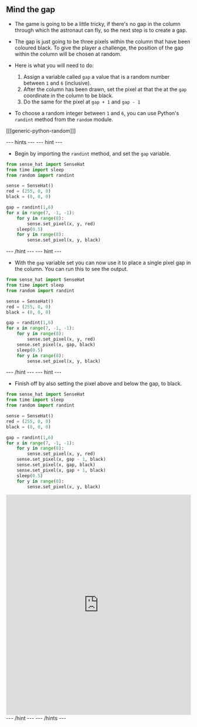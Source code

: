 ## Mind the gap

- The game is going to be a little tricky, if there's no gap in the column through which the astronaut can fly, so the next step is to create a gap.

- The gap is just going to be three pixels within the column that have been coloured black. To give the player a challenge, the position of the gap within the column will be chosen at random.

- Here is what you will need to do:
   1. Assign a variable called `gap` a value that is a random number between `1` and `6` (inclusive).
   2. After the column has been drawn, set the pixel at that the at the `gap` coordinate in the column to be black.
   3. Do the same for the pixel at `gap + 1` and `gap - 1`
   
- To choose a random integer between `1` and `6`, you can use Python's `randint` method from the `random` module.

[[[generic-python-random]]]

--- hints --- --- hint ---
- Begin by importing the `randint` method, and set the `gap` variable.
```python
from sense_hat import SenseHat
from time import sleep
from random import randint

sense = SenseHat()
red = (255, 0, 0)
black = (0, 0, 0)

gap = randint(1,6)
for x in range(7, -1, -1):
	for y in range(8):
		sense.set_pixel(x, y, red)
	sleep(0.5)
	for y in range(8):
		sense.set_pixel(x, y, black)
```
--- /hint --- --- hint ---
- With the `gap` variable set you can now use it to place a single pixel gap in the column. You can run this to see the output.
```python
from sense_hat import SenseHat
from time import sleep
from random import randint

sense = SenseHat()
red = (255, 0, 0)
black = (0, 0, 0)

gap = randint(1,6)
for x in range(7, -1, -1):
	for y in range(8):
		sense.set_pixel(x, y, red)
	sense.set_pixel(x, gap, black)
	sleep(0.5)
	for y in range(8):
		sense.set_pixel(x, y, black)
```
--- /hint --- --- hint ---
- Finish off by also setting the pixel above and below the gap, to black.
```python
from sense_hat import SenseHat
from time import sleep
from random import randint

sense = SenseHat()
red = (255, 0, 0)
black = (0, 0, 0)

gap = randint(1,6)
for x in range(7, -1, -1):
	for y in range(8):
		sense.set_pixel(x, y, red)
	sense.set_pixel(x, gap - 1, black)
	sense.set_pixel(x, gap, black)
	sense.set_pixel(x, gap + 1, black)
	sleep(0.5)
	for y in range(8):
		sense.set_pixel(x, y, black)
```
<iframe src="https://trinket.io/embed/python/02471e3390" width="100%" height="600" frameborder="0" marginwidth="0" marginheight="0" allowfullscreen></iframe>
--- /hint --- --- /hints ---
